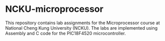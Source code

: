 # NCKU-microprocessor
This repository contains lab assignments for the Microprocessor course at National Cheng Kung University (NCKU). The labs are implemented using Assembly and C code for the PIC18F4520 microcontroller.
